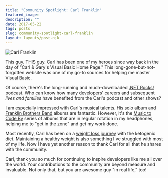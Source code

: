 ```yaml
---
title: "Community Spotlight: Carl Franklin"
featured_image: 
description: ""
date: 2017-05-22
tags: posts
slug: community-spotlight-carl-franklin
layout: layouts/post.njk
---
```




![Carl Franklin](/content/images/2017/05/carl-franklin.jpg)

This guy. THIS guy. Carl has been one of my heroes since way back in the day of "Carl & Gary's Visual Basic Home Page." This long-gone-but-not-forgotten website was one of my go-to sources for helping me master Visual Basic.

Of course, there's the long-running and much-downloaded [.NET Rocks!](http://www.dotnetrocks.com/) podcast. Who can know how many developers' careers and subsequent _lives and families_ have benefited from the Carl's podcast and other shows?

I am especially impressed with Carl's musical talents. His [solo](http://carlfranklin.com/) album and [Franklin Brothers Band](http://franklinbrothersband.com/) albums are fantastic. However, it's the [Music to Code By](http://mtcb.pwop.com/) series of albums that are in regular rotation in my headphones, helping me to "get in the zone" and get my work done.

Most recently, Carl has been on a [weight loss journey](http://2ketodudes.com/) with the ketogenic diet. Maintaining a healthy weight is also something I've struggled with most of my life. Now I have yet another reason to thank Carl for all that he shares with the community.

Carl, thank you so much for continuing to inspire developers like me all over the world. Your contributions to the community are beyond measure and invaluable. Not only that, but you are awesome guy "in real life," too!



